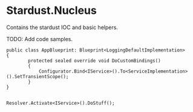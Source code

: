# Stardust.Nucleus
Contains the stardust IOC and basic helpers.

TODO: Add code samples.
```CSharp
public class AppBlueprint: Blueprint<LoggingDefaultImplementation>
{
        protected sealed override void DoCustomBindings()
        {
            Configurator.Bind<IService>().To<ServiceImplementation>().SetTransientScope();
        }
}


```

```CSharp
Resolver.Activate<IService>().DoStuff();


```
